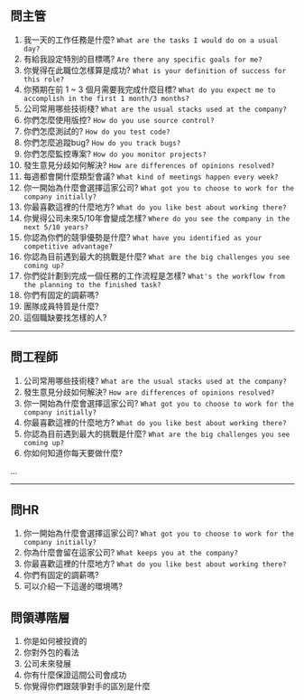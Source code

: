 

## 問主管
1. 我一天的工作任務是什麼? `What are the tasks I would do on a usual day?`
2. 有給我設定特別的目標嗎? `Are there any specific goals for me?`
3. 你覺得在此職位怎樣算是成功? `What is your definition of success for this role?`
4. 你預期在前 1 ~ 3 個月需要我完成什麼目標? `What do you expect me to accomplish in the first 1 month/3 months?`
5. 公司常用哪些技術棧? `What are the usual stacks used at the company?`
6. 你們怎麼使用版控? `How do you use source control?`
7. 你們怎麼測試的? `How do you test code?`
8. 你們怎麼追蹤bug? `How do you track bugs?`
9. 你們怎麼監控專案? `How do you monitor projects?`
10. 發生意見分歧如何解決? `How are differences of opinions resolved?`
11. 每週都會開什麼類型會議? `What kind of meetings happen every week?`
12. 你一開始為什麼會選擇這家公司? `What got you to choose to work for the company initially?`
13. 你最喜歡這裡的什麼地方? `What do you like best about working there?`
14. 你覺得公司未來5/10年會變成怎樣? `Where do you see the company in the next 5/10 years? `
15. 你認為你們的競爭優勢是什麼? `What have you identified as your competitive advantage?`
16. 你認為目前遇到最大的挑戰是什麼? `What are the big challenges you see coming up?`
17. 你們從計劃到完成一個任務的工作流程是怎樣? `What's the workflow from the planning to the finished task?`
18. 你們有固定的調薪嗎?
19. 團隊成員特質是什麼?
20. 這個職缺要找怎樣的人?
    
---
## 問工程師
1. 公司常用哪些技術棧? `What are the usual stacks used at the company?`
2. 發生意見分歧如何解決? `How are differences of opinions resolved?`
3. 你一開始為什麼會選擇這家公司? `What got you to choose to work for the company initially?`
2. 你最喜歡這裡的什麼地方? `What do you like best about working there?`
5. 你認為目前遇到最大的挑戰是什麼? `What are the big challenges you see coming up?`
4. 你如何知道你每天要做什麼?
   
...

---
## 問HR
1. 你一開始為什麼會選擇這家公司? `What got you to choose to work for the company initially?`
2. 你為什麼會留在這家公司? `What keeps you at the company?`
3. 你最喜歡這裡的什麼地方? `What do you like best about working there?`
4. 你們有固定的調薪嗎?
5. 可以介紹一下這邊的環境嗎?


## 問領導階層
1. 你是如何被投資的
2. 你對外包的看法
3. 公司未來發展
4. 你有什麼保證這間公司會成功
5. 你覺得你們跟競爭對手的區別是什麼